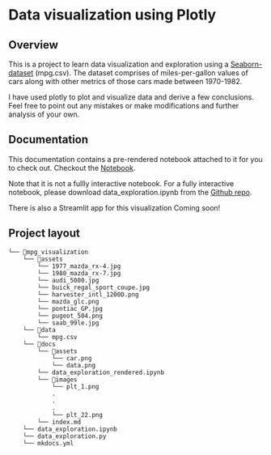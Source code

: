 # Data visualization using Plotly

## Overview

This is a project to learn data visualization and exploration using a [Seaborn-dataset](https://github.com/mwaskom/seaborn-data/blob/master/mpg.csv) (mpg.csv). The dataset comprises of miles-per-gallon values of cars along with other metrics of those cars made between 1970-1982.

I have used plotly to plot and visualize data and derive a few conclusions. Feel free to point out any mistakes or make modifications and further analysis of your own.

## Documentation

This documentation contains a pre-rendered notebook attached to it for you to check out. Checkout the [Notebook](data_exploration_rendered).

Note that it is not a fullly interactive notebook. For a fully interactive notebook, please download data_exploration.ipynb from the [Github repo](https://github.com/chocolatewafer/mpg_data_visualization.git).

There is also a Streamlit app for this visualization Coming soon!

## Project layout

```
└── 📁mpg_visualization
    └── 📁assets
        └── 1977_mazda_rx-4.jpg
        └── 1980_mazda_rx-7.jpg
        └── audi_5000.jpg
        └── buick_regal_sport_coupe.jpg
        └── harvester_intl_1200D.png
        └── mazda_glc.png
        └── pontiac_GP.jpg
        └── pugeot_504.png
        └── saab_99le.jpg
    └── 📁data
        └── mpg.csv
    └── 📁docs
        └── 📁assets
            └── car.png
            └── data.png
        └── data_exploration_rendered.ipynb
        └── 📁images
            └── plt_1.png
            .
            .
            .
            └── plt_22.png
        └── index.md
    └── data_exploration.ipynb
    └── data_exploration.py
    └── mkdocs.yml
```
